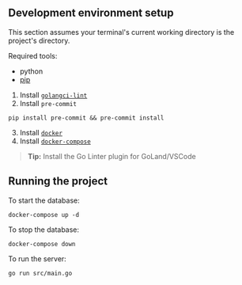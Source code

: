 
## Development environment setup

This section assumes your terminal's current working directory is the project's directory.

Required tools:
- python
- [pip](https://pip.pypa.io/en/stable/installing/#installing-with-get-pip-py)

1. Install [`golangci-lint`](https://golangci-lint.run/usage/install/#local-installation)
2. Install `pre-commit`
```
pip install pre-commit && pre-commit install
```
3. Install [`docker`](https://docs.docker.com/engine/install/ubuntu/#install-using-the-repository)
4. Install [`docker-compose`](https://docs.docker.com/compose/install/#install-compose-on-linux-systems)


> **Tip:** Install the Go Linter plugin for GoLand/VSCode


## Running the project

To start the database:
```
docker-compose up -d
```

To stop the database:
```
docker-compose down
```

To run the server:
```
go run src/main.go
```